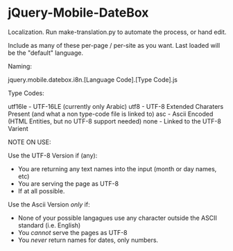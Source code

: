 jQuery-Mobile-DateBox
=====================

Localization.  Run make-translation.py to automate the process, or hand edit.

Include as many of these per-page / per-site as you want.  Last loaded will 
be the "default" language.


Naming: 

jquery.mobile.datebox.i8n.[Language Code].[Type Code].js

Type Codes:

utf16le - UTF-16LE (currently only Arabic)
utf8 - UTF-8 Extended Charaters Present (and what a non type-code file is linked to)
asc - Ascii Encoded (HTML Entities, but no UTF-8 support needed)
none - Linked to the UTF-8 Varient

NOTE ON USE:

Use the UTF-8 Version if (any):

 * You are returning any text names into the input (month or day names, etc)
 * You are serving the page as UTF-8
 * If at all possible.

Use the Ascii Version *only* if:

 * None of your possible langagues use any character outside the ASCII standard (i.e. English)
 * You *cannot* serve the pages as UTF-8
 * You *never* return names for dates, only numbers.

